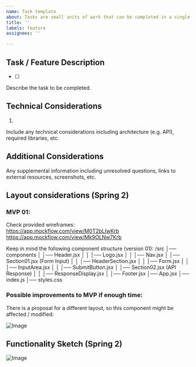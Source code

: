 ```yaml
---
name: Task template
about: Tasks are small units of work that can be completed in a single sprint
title: ''
labels: feature
assignees: ''

---
```


## Task / Feature Description
- [ ]
Describe the task to be completed.

## Technical Considerations
1.
Include any technical considerations including architecture (e.g. API), required libraries, etc.

## Additional Considerations

Any supplemental information including unresolved questions, links to external resources, screenshots, etc.

## Layout considerations (Spring 2)

### MVP 01:

Check provided wireframes:  
https://app.mockflow.com/view/M0T2bLIwKrb
https://app.mockflow.com/view/Mk9OLNw7Krb

Keep in mind the following component structure (version 01):
/src
│── components
│   │── Header.jsx
│   │   │── Logo.jsx
│   │   │── Nav.jsx
│   │── Section01.jsx  (Form Input)
│   │   │── HeaderSection.jsx
│   │   │── Form.jsx
│   │       │── InputArea.jsx
│   │       │── SubmitButton.jsx
│   │── Section02.jsx  (API Response)
│   │   │── ResponseDisplay.jsx
│   │── Footer.jsx
│── App.jsx
│── index.js
│── styles.css


### Possible improvements to MVP if enough time:

There is a proposal for a different layout, so this component might be affected / modified:

![Image](https://github.com/user-attachments/assets/db21fad6-9539-4ff0-ab6d-0a9db0e4fae0)

## Functionality Sketch (Spring 2)

![Image](https://github.com/user-attachments/assets/3dce34f4-bd82-4e04-b5f0-29fdf3befa12)